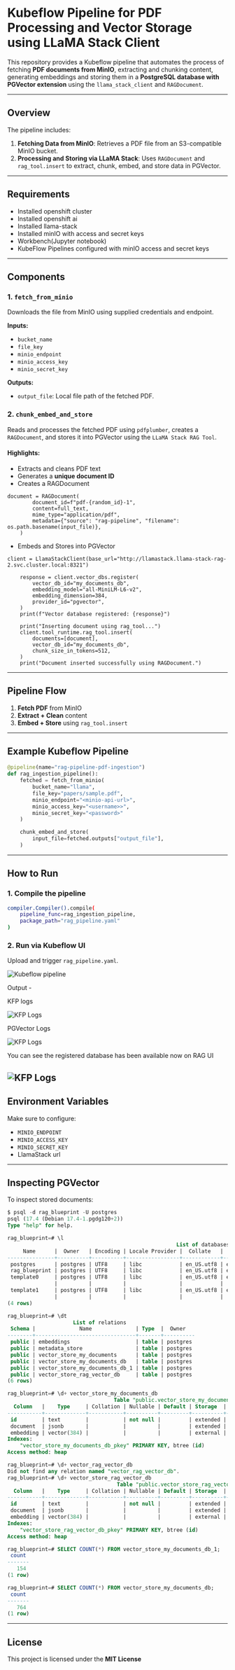 # Kubeflow Pipeline for PDF Processing and Vector Storage using LLaMA Stack Client

This repository provides a Kubeflow pipeline that automates the process of fetching **PDF documents from MinIO**, extracting and chunking content, generating embeddings and storing them in a **PostgreSQL database with PGVector extension** using the `llama_stack_client` and `RAGDocument`.

---

## Overview

The pipeline includes:
1. **Fetching Data from MinIO**: Retrieves a PDF file from an S3-compatible MinIO bucket.
2. **Processing and Storing via LLaMA Stack**: Uses `RAGDocument` and `rag_tool.insert` to extract, chunk, embed, and store data in PGVector.

---

## Requirements

- Installed openshift cluster
- Installed openshift ai
- Installed llama-stack
- Installed minIO with access and secret keys
- Workbench(Jupyter notebook)
- KubeFlow Pipelines configured with minIO access and secret keys

---

## Components

### 1. `fetch_from_minio`

Downloads the file from MinIO using supplied credentials and endpoint.

**Inputs:**

- `bucket_name`
- `file_key`
- `minio_endpoint`
- `minio_access_key`
- `minio_secret_key`

**Outputs:**

- `output_file`: Local file path of the fetched PDF.


### 2. `chunk_embed_and_store`

Reads and processes the fetched PDF using `pdfplumber`, creates a `RAGDocument`, and stores it into PGVector using the `LLaMA Stack RAG Tool`.

#### Highlights:

- Extracts and cleans PDF text
- Generates a **unique document ID**
- Creates a RAGDocument

```
document = RAGDocument(
        document_id=f"pdf-{random_id}-1",
        content=full_text,
        mime_type="application/pdf",
        metadata={"source": "rag-pipeline", "filename": os.path.basename(input_file)},
    )
```

- Embeds and Stores into PGVector

```
client = LlamaStackClient(base_url="http://llamastack.llama-stack-rag-2.svc.cluster.local:8321")

    response = client.vector_dbs.register(
        vector_db_id="my_documents_db",
        embedding_model="all-MiniLM-L6-v2",
        embedding_dimension=384,
        provider_id="pgvector",
    )
    print(f"Vector database registered: {response}")
    
    print("Inserting document using rag_tool...")
    client.tool_runtime.rag_tool.insert(
        documents=[document],
        vector_db_id="my_documents_db",
        chunk_size_in_tokens=512,
    )
    print("Document inserted successfully using RAGDocument.")
```


---

## Pipeline Flow

1. **Fetch PDF** from MinIO  
2. **Extract + Clean** content  
3. **Embed + Store** using `rag_tool.insert`

---

## Example Kubeflow Pipeline

```python
@pipeline(name="rag-pipeline-pdf-ingestion")
def rag_ingestion_pipeline():
    fetched = fetch_from_minio(
        bucket_name="llama",
        file_key="papers/sample.pdf",
        minio_endpoint="<minio-api-url>",
        minio_access_key="<username>>",
        minio_secret_key="<password>"
    )

    chunk_embed_and_store(
        input_file=fetched.outputs["output_file"],
    )
```

---

## How to Run

### 1. Compile the pipeline

```bash
compiler.Compiler().compile(
    pipeline_func=rag_ingestion_pipeline,
    package_path="rag_pipeline.yaml"
)
```

### 2. Run via Kubeflow UI

Upload and trigger `rag_pipeline.yaml`.

![Kubeflow pipeline](images/KFP.png)

Output -

KFP logs 

![KFP Logs](images/KFP_logs.png)

PGVector Logs 

![KFP Logs](images/pgvector_pod_logs.png)

You can see the registered database has been available now on RAG UI

![KFP Logs](images/RAG_UI.png)
---

## Environment Variables

Make sure to configure:

- `MINIO_ENDPOINT`
- `MINIO_ACCESS_KEY`
- `MINIO_SECRET_KEY`
- LlamaStack url

---

## Inspecting PGVector

To inspect stored documents:

```sql
$ psql -d rag_blueprint -U postgres
psql (17.4 (Debian 17.4-1.pgdg120+2))
Type "help" for help.

rag_blueprint=# \l
                                                      List of databases
     Name      |  Owner   | Encoding | Locale Provider |  Collate   |   Ctype    | Locale | ICU Rules |   Access privileges   
---------------+----------+----------+-----------------+------------+------------+--------+-----------+-----------------------
 postgres      | postgres | UTF8     | libc            | en_US.utf8 | en_US.utf8 |        |           | 
 rag_blueprint | postgres | UTF8     | libc            | en_US.utf8 | en_US.utf8 |        |           | 
 template0     | postgres | UTF8     | libc            | en_US.utf8 | en_US.utf8 |        |           | =c/postgres          +
               |          |          |                 |            |            |        |           | postgres=CTc/postgres
 template1     | postgres | UTF8     | libc            | en_US.utf8 | en_US.utf8 |        |           | =c/postgres          +
               |          |          |                 |            |            |        |           | postgres=CTc/postgres
(4 rows)

rag_blueprint=# \dt
                     List of relations
 Schema |              Name              | Type  |  Owner   
--------+--------------------------------+-------+----------
 public | embeddings                     | table | postgres
 public | metadata_store                 | table | postgres
 public | vector_store_my_documents      | table | postgres
 public | vector_store_my_documents_db   | table | postgres
 public | vector_store_my_documents_db_1 | table | postgres
 public | vector_store_rag_vector_db     | table | postgres
(6 rows)

rag_blueprint=# \d+ vector_store_my_documents_db
                                  Table "public.vector_store_my_documents_db"
  Column   |    Type     | Collation | Nullable | Default | Storage  | Compression | Stats target | Description 
-----------+-------------+-----------+----------+---------+----------+-------------+--------------+-------------
 id        | text        |           | not null |         | extended |             |              | 
 document  | jsonb       |           |          |         | extended |             |              | 
 embedding | vector(384) |           |          |         | external |             |              | 
Indexes:
    "vector_store_my_documents_db_pkey" PRIMARY KEY, btree (id)
Access method: heap

rag_blueprint=# \d+ vector_rag_vector_db
Did not find any relation named "vector_rag_vector_db".
rag_blueprint=# \d+ vector_store_rag_vector_db
                                   Table "public.vector_store_rag_vector_db"
  Column   |    Type     | Collation | Nullable | Default | Storage  | Compression | Stats target | Description 
-----------+-------------+-----------+----------+---------+----------+-------------+--------------+-------------
 id        | text        |           | not null |         | extended |             |              | 
 document  | jsonb       |           |          |         | extended |             |              | 
 embedding | vector(384) |           |          |         | external |             |              | 
Indexes:
    "vector_store_rag_vector_db_pkey" PRIMARY KEY, btree (id)
Access method: heap

rag_blueprint=# SELECT COUNT(*) FROM vector_store_my_documents_db_1;
 count 
-------
   154
(1 row)

rag_blueprint=# SELECT COUNT(*) FROM vector_store_my_documents_db;
 count 
-------
   764
(1 row)

```

---

## License

This project is licensed under the **MIT License**